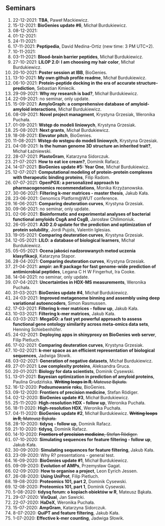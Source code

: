 ## Seminars

1. 22-12-2021: **TBA**, Paweł Mackiewicz.
1. 15-12-2021: **BioGenies update #6**, Michał Burdukiewicz.
1. 08-12-2021:
1. 01-12-2021: 
1. 24-11-2021: 
1. 17-11-2021: **Peptipedia**, David Medina-Ortiz (new time: 3 PM UTC+2).
1. 10-11-2021: 
1. 03-11-2021: **Blood-brain barrier peptides**, Michał Burdukiewicz.
1. 27-10-2021: **LILOP 2.0: I am choosing my hair color**, Michał Burdukiewicz.
1. 20-10-2021: **Poster session at IBB**, BioGenies.
1. 13-10-2021: **My own github profile readme**, Michał Burdukiewicz.
1. 06-10-2021: **Protein-peptide docking in the era of accurate structure-prediction**, Sebastian Kmiecik.
1. 29-09-2021: **Why my research is bad?**, Michał Burdukiewicz. 
1. 22-09-2021: no seminar, only update.
1. 15-09-2021: **AmyloGraph: a comprehensive database of amyloid-amyloid interactions**, Michał Burdukiewicz. 
1. 08-09-2021: **Novel project managment**, Krystyna Grzesiak, Weronika Puchała.
1. 01-09-2021: **Wstęp do modeli liniowych**, Krystyna Grzesiak. 
1. 25-08-2021: **Next grants**, Michał Burdukiewicz. 
1. 18-08-2021: **Elevator pitch**, BioGenies. 
1. 11-08-2021: **Wstęp do wstępu do modeli liniowych**, Krystyna Grzesiak. 
1. 04-08-2021: **Is the human genome 3D structure an inherited trait?**, Michał Łaźniewski. 
1. 28-07-2021: **PlastoGram**, Katarzyna Sidorczuk.
1. 21-07-2021: **How to eat ice cream?**, Dominik Rafacz.
1. 14-07-2021: **BioGenies update #5: Year One**, Michał Burdukiewicz.
1. 12-07-2021: **Computational modeling of protein-protein complexes with therapeutic binding proteins**, Filip Radom.
1. 07-07-2021: **OpenPGX: a personalized approach to pharmacogenomics recommendations**, Monika Krzyżanowska.
1. 30-06-2021: **Filtering k-mer matrices - master thesis**, Jakub Kała.
1. 23-06-2021: Genomics Platform@WUT conference.
1. 16-06-2021: **Comparing deuteration curves**, Krystyna Grzesiak.
1. 09-06-2021: no seminar, only update.
1. 02-06-2021: **Bioinformatic and experimental analyses of bacterial functional amyloids CsgA and CsgB**, Jarosław Chilimoniuk.
1. 26-05-2021: **A3D 2.0 update for the prediction and optimization of protein solubility**, Jordi Pujols, Valentín Iglesias.
1. 19-05-2021: **Comparing deuteration curves**, Krystyna Grzesiak.
1. 12-05-2021: **LILO: a database of biological learners**, Michał Burdukiewicz.
1. 05-05-2021: **Ocena jakości nadzorowanych metod uczenia klasyfikacji**, Katarzyna Stapor.
1. 28-04-2021: **Comparing deuteration curves**, Krystyna Grzesiak.
1. 21-04-2021: **ampir: an R package for fast genome-wide prediction of antimicrobial peptides**, Legana C H W Fingerhut, Ira Cooke.
1. 14-04-2021: no seminar, only update.
1. 07-04-2021: **Uncertainties in HDX-MS measurements**, Weronika Puchała.
1. 31-03-2021: **BioGenies update #4**, Michał Burdukiewicz.
1. 24-03-2021: **Improved metagenome binning and assembly using deep variational autoencoders**, Simon Rasmussen.
1. 17-03-2021: **Filtering k-mer matrices - follow up**, Jakub Kała.
1. 10-03-2021: **Filtering k-mer matrices**, Jakub Kała.
1. 03-03-2021: **MegaGO: a fast yet powerful approach to assess functional gene ontology similarity across meta-omics data sets**, Henning Schiebenhöfer.
1. 24-02-2021: **Deploying apps in shinyproxy on BioGenies web server**, Filip Pietluch.
1. 17-02-2021: **Comparing deuteration curves**, Krystyna Grzesiak.
1. 10-02-2021: **k-mer space as an efficient representation  of biological sequences**, Jadwiga Słowik.
1. 03-02-2021: **Generation of negative datasets**, Michał Burdukiewicz.
1. 27-01-2021: **Low complexity proteins**, Aleksandra Gruca.
1. 20-01-2021: **Biology for data scientists**, Dominik Cysewski.
1. 13-01-2021: **Bayesian optimization in prediction of amyloid proteins**, Paulina Grudzińska. ~~**Writing loops in R**, Mateusz Bąkała.~~
1. 16-12-2020: **Podsumowanie roku**, BioGenies.
1. 09-12-2020: **Frontiers of precision medicine**, Stefan Rödiger.
1. 02-12-2020: **BioGenies update #3**, Michał Burdukiewicz.
1. 25-11-2020: **High-resolution HDX - follow up**, Weronika Puchała.
1. 18-11-2020: **High-resolution HDX**, Weronika Puchała.
1. 04-11-2020: **BioGenies update #2**, Michał Burdukiewicz. ~~**Writing loops in R**, Mateusz Bąkała.~~ 
1. 28-10-2020: **tidysq - follow up**, Dominik Rafacz.
1. 21-10-2020: **tidysq**, Dominik Rafacz.
1. 14-10-2020: ~~**Frontiers of precision medicine**, Stefan Rödiger.~~
1. 07-10-2020: **Simulating sequences for feature filtering - follow up**, Jakub Kała.
1. 30-09-2020: **Simulating sequences for feature filtering**, Jakub Kała.
1. 23-09-2020: Why R? presentations - general test.
1. 16-09-2020: **BioGenies update #1**, Michał Burdukiewicz.
1. 09-09-2020: **Evolution of AMPs**, Przemysław Gagat.
1. 02-09-2020: **How to organise a project**, Leon Eyrich Jessen.
1. 26-08-2020: **Using UniProt**, Filip Pietluch.
1. 19-08-2020: **Proteomics 101, part 2**, Dominik Cysewski.
1. 12-08-2020: **Proteomics 101, part 1**, Dominik Cysewski.
1. 5-08-2020: **tidysq forum: o kopiach obiektów w R**, Mateusz Bąkała.
1. 29-07-2020: **VisQual**, Jan Sawicki.
1. 22-07-2020: **HaDeX**, Weronika Puchała.
1. 15-07-2020: **AmpGram**, Katarzyna Sidorczuk.
1. 8-07-2020: **QuiPT and feature filtering**, Jakub Kała.
1. 1-07-2020: **Effective k-mer counting**, Jadwiga Słowik.
